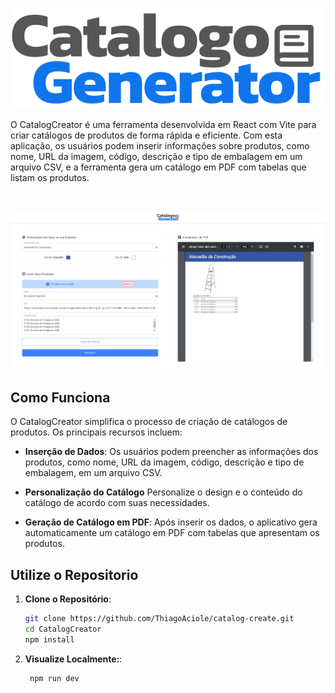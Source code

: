 
<div align="center">

![enter image description here](https://raw.githubusercontent.com/ThiagoAciole/catalog-create/a01258140e4568e0b865d230ac47331cf9f70eeb/src/assets/logo.svg)

</div>

O CatalogCreator é uma ferramenta desenvolvida em React com Vite para criar catálogos de produtos de forma rápida e eficiente. Com esta aplicação, os usuários podem inserir informações sobre produtos, como nome, URL da imagem, código, descrição e tipo de embalagem em um arquivo CSV, e a ferramenta gera um catálogo em PDF com tabelas que listam os produtos.

<br>

![enter image description here](https://github.com/ThiagoAciole/catalog-create/blob/main/src/assets/PrintProjeto.png?raw=true)

## Como Funciona

O CatalogCreator simplifica o processo de criação de catálogos de produtos. Os principais recursos incluem:

- **Inserção de Dados**: Os usuários podem preencher as informações dos produtos, como nome, URL da imagem, código, descrição e tipo de embalagem, em um arquivo CSV.
  
- **Personalização do Catálogo** Personalize o design e o conteúdo do catálogo de acordo com suas necessidades.
  
- **Geração de Catálogo em PDF**: Após inserir os dados, o aplicativo gera automaticamente um catálogo em PDF com tabelas que apresentam os produtos.



## Utilize o Repositorio 
1. **Clone o Repositório**:

   ```bash
   git clone https://github.com/ThiagoAciole/catalog-create.git
   cd CatalogCreator
   npm install

2. **Visualize Localmente:**:
   
   ```bash
    npm run dev
